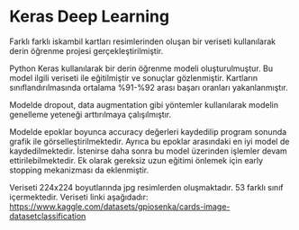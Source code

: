 # Keras Deep Learning
Farklı farklı iskambil kartları resimlerinden oluşan bir veriseti kullanılarak derin öğrenme projesi gerçekleştirilmiştir.

Python Keras kullanılarak bir derin öğrenme modeli oluşturulmuştur. Bu model ilgili veriseti ile eğitilmiştir ve sonuçlar gözlenmiştir. Kartların sınıflandırılmasında ortalama %91-%92 arası başarı oranları yakanlanmıştır.

Modelde dropout, data augmentation gibi yöntemler kullanılarak modelin genelleme yeteneği arttırılmaya çalışılmıştır.

Modelde epoklar boyunca accuracy değerleri kaydedilip program sonunda grafik ile görselleştirilmektedir. Ayrıca bu epoklar arasındaki en iyi model de kaydedilmektedir. İstenirse daha sonra bu model üzerinden işlemler devam ettirilebilmektedir. Ek olarak gereksiz uzun eğitimi önlemek için early stopping mekanizması da eklenmiştir.

Veriseti 224x224 boyutlarında jpg resimlerden oluşmaktadır. 53 farklı sınıf içermektedir. Veriseti linki aşağıdadır:
https://www.kaggle.com/datasets/gpiosenka/cards-image-datasetclassification
